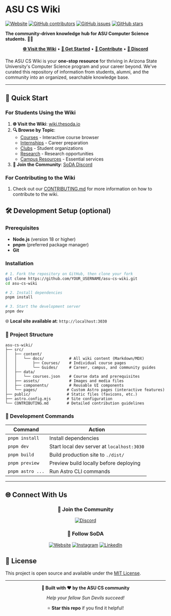 # ASU CS Wiki

[![Website](https://img.shields.io/website?url=https%3A%2F%2Fwiki.thesoda.io&label=wiki.thesoda.io)](https://wiki.thesoda.io)
[![GitHub contributors](https://img.shields.io/github/contributors/asusoda/asu-cs-wiki?color=orange)](https://github.com/asusoda/asu-cs-wiki/graphs/contributors)
[![GitHub issues](https://img.shields.io/github/issues/asusoda/asu-cs-wiki)](https://github.com/asusoda/asu-cs-wiki/issues)
[![GitHub stars](https://img.shields.io/github/stars/asusoda/asu-cs-wiki?style=social)](https://github.com/asusoda/asu-cs-wiki/stargazers)

**The community-driven knowledge hub for ASU Computer Science students.** 🔱🥤

<div align="center" style="margin-bottom: 20px;">
  <a href="https://wiki.thesoda.io"><strong>🌐 Visit the Wiki</strong></a> •
  <a href="#-quick-start"><strong>🚀 Get Started</strong></a> •
  <a href="#-contribute"><strong>🤝 Contribute</strong></a> •
  <a href="https://discord.gg/g6Nu8Fj4G6"><strong>💬 Discord</strong></a>
</div>

The ASU CS Wiki is your **one-stop resource** for thriving in Arizona State University's Computer Science program and your career beyond. We've curated this repository of information from students, alumni, and the community into an organized, searchable knowledge base.

<!-- ## 🌟 Key Features

### 📖 **Interactive Course Browser**
- ** CSE classes** from 110 to advanced electives
- **Prerequisite mapping** and course progression visualization
- **Student reviews** and survival tips for each course
- **Real-time updates** from the community

### 🎯 **Career & Internship Hub**
- Proven **resume templates** and review guidelines
- **Interview preparation** resources and coding practice
- **Industry connections** through SoDA and partner organizations
- **Networking opportunities** and professional development

### 🏫 **Campus Life Navigation**
- **Student organizations** and clubs (ACM, WiCS, GDSC, and more)
- **Research opportunities** and faculty connections
- **Campus resources** (3D printing, makerspaces, dining, health services)
- **Emergency contacts** and safety resources

### 🤝 **Community-Driven Content**
- **Edit any page** directly from the wiki
- **GitHub integration** for version control and collaboration
- **Community reviews** and continuous updates
- **Multiple contribution methods** (from quick edits to major features) -->

---

## 🚀 Quick Start

### For Students Using the Wiki

1. **🌐 Visit the Wiki**: [wiki.thesoda.io](https://wiki.thesoda.io)
2. **🔍 Browse by Topic**: 
   - [Courses](https://wiki.thesoda.io/guides/courses) - Interactive course browser
   - [Internships](https://wiki.thesoda.io/guides/internships) - Career preparation
   - [Clubs](https://wiki.thesoda.io/guides/clubs) - Student organizations
   - [Research](https://wiki.thesoda.io/guides/research) - Research opportunities
   - [Campus Resources](https://wiki.thesoda.io/guides/campus-resources) - Essential services
3. **💬 Join the Community**: [SoDA Discord](https://discord.gg/g6Nu8Fj4G6)

### For Contributing to the Wiki

1. Check out our [CONTRIBUTING.md](CONTRIBUTING.md) for more information on how to contribute to the wiki.


## 🛠 Development Setup (optional)

### Prerequisites

- **Node.js** (version 18 or higher)
- **pnpm** (preferred package manager)
- **Git**

### Installation

```bash
# 1. Fork the repository on GitHub, then clone your fork
git clone https://github.com/YOUR_USERNAME/asu-cs-wiki.git
cd asu-cs-wiki

# 2. Install dependencies
pnpm install

# 3. Start the development server
pnpm dev
```

🌐 **Local site available at**: `http://localhost:3030`

### 📁 Project Structure

```
asu-cs-wiki/
├── src/
│   ├── content/
│   │   └── docs/           # All wiki content (Markdown/MDX)
│   │       ├── Courses/    # Individual course pages
│   │       └── Guides/     # Career, campus, and community guides
│   ├── data/
│   │   └── courses.json    # Course data and prerequisites
│   ├── assets/             # Images and media files
│   ├── components/         # Reusable UI components
│   └── pages/             # Custom Astro pages (interactive features)
├── public/                # Static files (favicons, etc.)
├── astro.config.mjs       # Site configuration
└── CONTRIBUTING.md        # Detailed contribution guidelines
```

### 🧞 Development Commands

| Command | Action |
|---------|--------|
| `pnpm install` | Install dependencies |
| `pnpm dev` | Start local dev server at `localhost:3030` |
| `pnpm build` | Build production site to `./dist/` |
| `pnpm preview` | Preview build locally before deploying |
| `pnpm astro ...` | Run Astro CLI commands |

---

## 🌐 Connect With Us

<div align="center">

### 💬 **Join the Community**

[![Discord](https://img.shields.io/badge/Discord-Join%20the%20conversation-7289da?style=for-the-badge&logo=discord&logoColor=white)](https://discord.gg/g6Nu8Fj4G6)

### 🔗 **Follow SoDA**

[![Website](https://img.shields.io/badge/Website-thesoda.io-orange?style=for-the-badge&logo=web&logoColor=white)](https://thesoda.io)
[![Instagram](https://img.shields.io/badge/Instagram-@soda.asu-E4405F?style=for-the-badge&logo=instagram&logoColor=white)](https://www.instagram.com/soda.asu/)
[![LinkedIn](https://img.shields.io/badge/LinkedIn-The%20Software%20Developers%20Association-0077B5?style=for-the-badge&logo=linkedin&logoColor=white)](https://www.linkedin.com/company/thesoda/)

</div>

<!-- ---

## 📊 Project Stats

- **🎯 Courses Covered**: 20+ CSE courses with detailed information
- **👥 Student Organizations**: 9+ active CS clubs and communities  
- **🔗 Campus Resources**: Comprehensive directory of ASU services
- **✨ Interactive Features**: Course prerequisite mapping and navigation
- **🌍 Community**: Built by students, for students
 -->

## 📄 License

This project is open source and available under the [MIT License](LICENSE).

---

<div align="center">

**🔱 Built with ❤️ by the ASU CS community**

*Help your fellow Sun Devils succeed!*

⭐ **Star this repo** if you find it helpful!

</div>